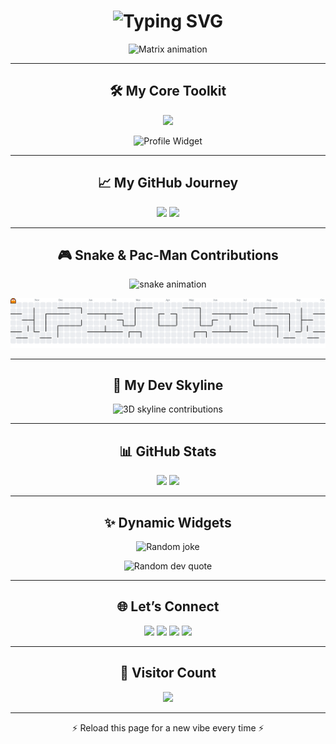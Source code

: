 <!-- ✨ Animated & Interactive README for ZARS0W0 -->

<h1 align="center">
  <img src="https://readme-typing-svg.herokuapp.com?font=Fira+Code&size=30&pause=500&color=00FF00&center=true&vCenter=true&width=600&lines=Hello+World!+I'm+ZARS0W0!;🚀+Fullstack+Dreamer+%7C+Code+Sorcerer;⚡+Turning+Ideas+into+Magic+✨" alt="Typing SVG" />
</h1>

<p align="center">
  <img src="https://raw.githubusercontent.com/rodrigograca31/rodrigograca31/master/matrix.svg" alt="Matrix animation" />
</p>

---

<h2 align="center">🛠️ My Core Toolkit</h2>

<p align="center">
  <img src="https://skillicons.dev/icons?i=py,cpp,html,css,tailwind,php,react,sqlite,mysql&theme=dark" />
</p>

<p align="center">
  <img src="https://github-widgetbox.vercel.app/api/profile?username=ZARS0W0&theme=darkmode&data=followers,repositories,stars,commits" alt="Profile Widget" />
</p>

---

<h2 align="center">📈 My GitHub Journey</h2>

<p align="center">
  <img src="https://streak-stats.demolab.com?user=ZARS0W0&theme=neon-dark&hide_border=true" height="150" />
  <img src="https://github-profile-trophy.vercel.app/?username=ZARS0W0&theme=matrix&no-frame=true&margin-w=15" height="150" />
</p>

---

<h2 align="center">🎮 Snake & Pac-Man Contributions</h2>

<p align="center">
  <img src="https://raw.githubusercontent.com/ZARS0W0/ZARS0W0/output/github-contribution-grid-snake-dark.svg" alt="snake animation" />
</p>

<p align="center">
  <picture>
    <source media="(prefers-color-scheme: dark)" srcset="https://raw.githubusercontent.com/ZARS0W0/ZARS0W0/output/pacman-contribution-graph-dark.svg">
    <source media="(prefers-color-scheme: light)" srcset="https://raw.githubusercontent.com/ZARS0W0/ZARS0W0/output/pacman-contribution-graph.svg">
    <img alt="Pac-Man contribution graph" src="https://raw.githubusercontent.com/ZARS0W0/ZARS0W0/output/pacman-contribution-graph.svg">
  </picture>
</p>

---

<h2 align="center">🌆 My Dev Skyline</h2>

<p align="center">
  <img src="https://github.com/ashutosh00710/github-readme-3d-contrib/blob/master/profile-night-rainbow.svg" alt="3D skyline contributions" />
</p>

---

<h2 align="center">📊 GitHub Stats</h2>

<p align="center">
  <img src="https://github-readme-stats.vercel.app/api?username=ZARS0W0&show_icons=true&theme=radical&hide_border=true" height="150"/>
  <img src="https://github-readme-stats.vercel.app/api/top-langs/?username=ZARS0W0&layout=compact&theme=radical&hide_border=true" height="150"/>
</p>

---

<h2 align="center">✨ Dynamic Widgets</h2>

<p align="center">
  <img src="https://readme-jokes.vercel.app/api?hideBorder&theme=tokyonight" alt="Random joke" />
</p>

<p align="center">
  <img src="https://quotes-github-readme.vercel.app/api?type=vertical&theme=radical" alt="Random dev quote"/>
</p>

---

<h2 align="center">🌐 Let’s Connect</h2>

<div align="center">
  <a href="https://linkedin.com/in/your-linkedin"><img src="https://img.shields.io/badge/LinkedIn-0A66C2?style=for-the-badge&logo=linkedin&logoColor=white" /></a>
  <a href="https://twitter.com/your-twitter"><img src="https://img.shields.io/badge/Twitter-1DA1F2?style=for-the-badge&logo=twitter&logoColor=white" /></a>
  <a href="https://discordapp.com/users/your-discord"><img src="https://img.shields.io/badge/Discord-5865F2?style=for-the-badge&logo=discord&logoColor=white" /></a>
  <a href="https://twitch.tv/your-twitch"><img src="https://img.shields.io/badge/Twitch-9146FF?style=for-the-badge&logo=twitch&logoColor=white" /></a>
</div>

---

<h2 align="center">👀 Visitor Count</h2>

<p align="center">
  <img src="https://komarev.com/ghpvc/?username=ZARS0W0&style=for-the-badge&color=brightgreen" />
</p>

---
<p align="center">⚡ Reload this page for a new vibe every time ⚡</p>
